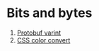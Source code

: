 # Bits and bytes

1. [Protobuf varint](./protobuf-varint/README.md)
2. [CSS color convert](./css-color-convert/README.md)
